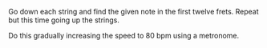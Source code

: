 Go down each string and find the given note in the first twelve frets.
Repeat but this time going up the strings.

Do this gradually increasing the speed to 80 bpm using a metronome.
